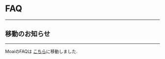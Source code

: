 # FAQ
-----------------------------------

## <a name="index"></a>移動のお知らせ
-----------------------------------

  MoaiのFAQは <a href="https://mr-moai-2016.github.io/FAQ.html">こちら</a>に移動しました.

